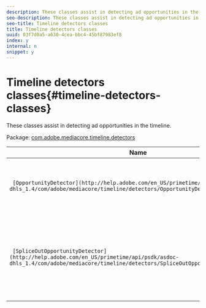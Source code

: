 ```yaml
---
description: These classes assist in detecting ad opportunities in the timeline.
seo-description: These classes assist in detecting ad opportunities in the timeline.
seo-title: Timeline detectors classes
title: Timeline detectors classes
uuid: 03f7d0a5-a630-4cea-bbc4-45bf87983ef8
index: y
internal: n
snippet: y
---
```


# Timeline detectors classes{#timeline-detectors-classes}

These classes assist in detecting ad opportunities in the timeline.

 Package: [com.adobe.mediacore.timeline.detectors](http://help.adobe.com/en_US/primetime/api/psdk/asdoc-dhls_1.4/com/adobe/mediacore/timeline/detectors/package-detail.html) 

|  Name  | Description  |
|---|---|
| ` [OpportunityDetector](http://help.adobe.com/en_US/primetime/api/psdk/asdoc-dhls_1.4/com/adobe/mediacore/timeline/detectors/OpportunityDetector.html)`  | Interface that must be implemented by any opportunity detector class.  |
| ` [SpliceOutOpportunityDetector](http://help.adobe.com/en_US/primetime/api/psdk/asdoc-dhls_1.4/com/adobe/mediacore/timeline/detectors/SpliceOutOpportunityDetector.html)`  |Class that monitors the playback timeline and detects ad placement opportunities inserted into the manifest as `SpliceOut` comments.  |

